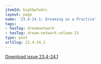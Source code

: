```yaml
---
itemId: bcphbwfw4rc
layout: page
name: '23.4-24.1: Dreaming as a Practice'
tags:
- hasTag: dreamnetwork
- hasTag: dream-network-volume-23
type: post
urlSlug: 23.4-24.1
---
```

<a href="../files/pdfs/Volume_23/23.4-24.1_dreaming_as_practice.pdf" download="">Download issue 23.4-24.1</a>